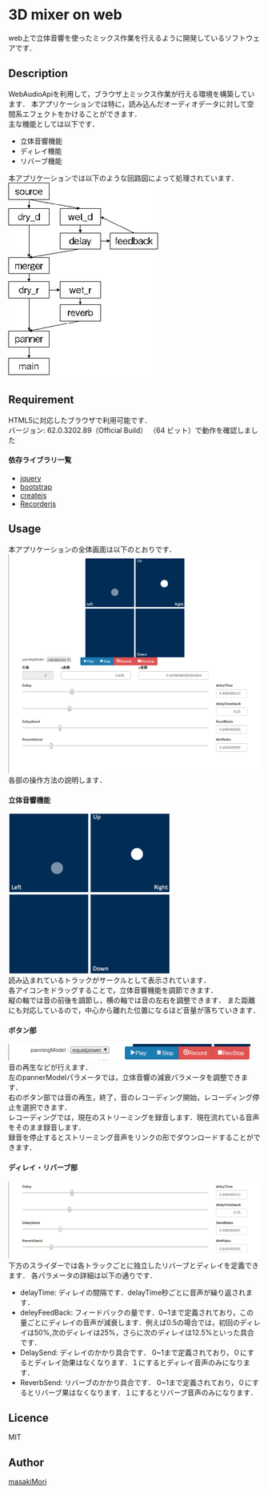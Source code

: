 3D mixer on web
====
web上で立体音響を使ったミックス作業を行えるように開発しているソフトウェアです．

## Description
WebAudioApiを利用して，ブラウザ上ミックス作業が行える環境を構築しています．
本アプリケーションでは特に，読み込んだオーディオデータに対して空間系エフェクトをかけることができます．  
主な機能としては以下です．  
- 立体音響機能
- ディレイ機能
- リバーブ機能

本アプリケーションでは以下のような回路図によって処理されています．  
![回路図](./fig/circuit_diagram.png)

## Requirement
HTML5に対応したブラウザで利用可能です．  
バージョン: 62.0.3202.89（Official Build） （64 ビット）で動作を確認しました
#### 依存ライブラリ一覧
- [jquery](https://jquery.com/)
- [bootstrap](https://getbootstrap.com/)
- [createjs](https://createjs.com/)
- [Recorderjs](https://github.com/mattdiamond/Recorderjs)

## Usage
本アプリケーションの全体画面は以下のとおりです．
![全体図](./fig/overview.png)
各部の操作方法の説明します．

#### 立体音響機能
![立体音響](./fig/3dsound.png)  
読み込まれているトラックがサークルとして表示されています．  
各アイコンをドラッグすることで，立体音響機能を調節できます．  
縦の軸では音の前後を調節し，横の軸では音の左右を調整できます．
また距離にも対応しているので，中心から離れた位置になるほど音量が落ちていきます．

#### ボタン部
![ボタン](./fig/buttons.png)  
音の再生などが行えます．  
左のpannerModelパラメータでは，立体音響の減衰パラメータを調整できます．  
右のボタン部では音の再生，終了，音のレコーディング開始，レコーディング停止を選択できます．  
レコーディングでは，現在のストリーミングを録音します．現在流れている音声をそのまま録音します．  
録音を停止するとストリーミング音声をリンクの形でダウンロードすることができます．

#### ディレイ・リバーブ部
![ディレイとリバーブ](./fig/sliders.png)  
下方のスライダーでは各トラックごとに独立したリバーブとディレイを定義できます．
各パラメータの詳細は以下の通りです．
- delayTime: ディレイの間隔です．delayTime秒ごとに音声が繰り返されます．
- deleyFeedBack: フィードバックの量です．0~1まで定義されており，この量ごとにディレイの音声が減衰します．例えば0.5の場合では，初回のディレイは50%,次のディレイは25%，さらに次のディレイは12.5%といった具合です．
- DelaySend: ディレイのかかり具合です． 0~1まで定義されており，０にするとディレイ効果はなくなります．１にするとディレイ音声のみになります．
- ReverbSend: リバーブのかかり具合です． 0~1まで定義されており，０にするとリバーブ果はなくなります．１にするとリバーブ音声のみになります．




## Licence
MIT

## Author
[masakiMori](https://github.com/m-masaki72)
